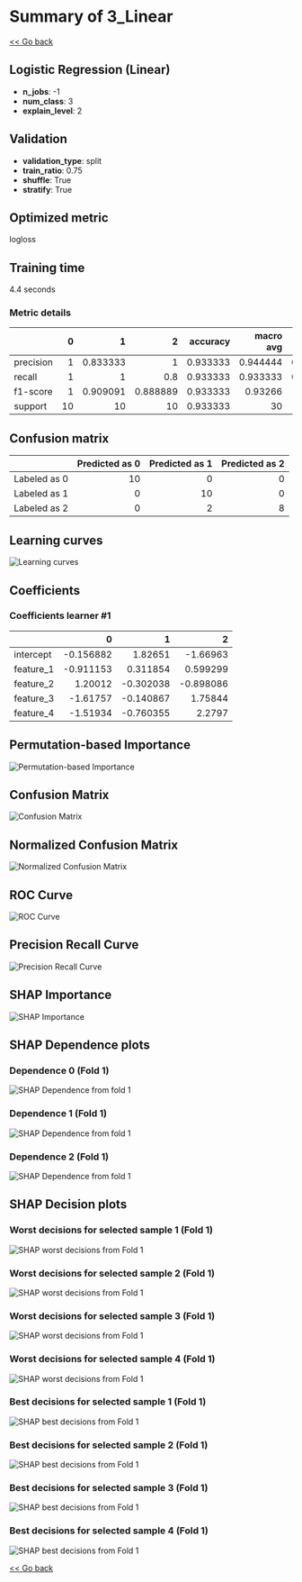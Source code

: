 # Summary of 3_Linear

[<< Go back](../README.md)


## Logistic Regression (Linear)
- **n_jobs**: -1
- **num_class**: 3
- **explain_level**: 2

## Validation
 - **validation_type**: split
 - **train_ratio**: 0.75
 - **shuffle**: True
 - **stratify**: True

## Optimized metric
logloss

## Training time

4.4 seconds

### Metric details
|           |   0 |         1 |         2 |   accuracy |   macro avg |   weighted avg |   logloss |
|:----------|----:|----------:|----------:|-----------:|------------:|---------------:|----------:|
| precision |   1 |  0.833333 |  1        |   0.933333 |    0.944444 |       0.944444 |  0.218612 |
| recall    |   1 |  1        |  0.8      |   0.933333 |    0.933333 |       0.933333 |  0.218612 |
| f1-score  |   1 |  0.909091 |  0.888889 |   0.933333 |    0.93266  |       0.93266  |  0.218612 |
| support   |  10 | 10        | 10        |   0.933333 |   30        |      30        |  0.218612 |


## Confusion matrix
|              |   Predicted as 0 |   Predicted as 1 |   Predicted as 2 |
|:-------------|-----------------:|-----------------:|-----------------:|
| Labeled as 0 |               10 |                0 |                0 |
| Labeled as 1 |                0 |               10 |                0 |
| Labeled as 2 |                0 |                2 |                8 |

## Learning curves
![Learning curves](learning_curves.png)

## Coefficients

### Coefficients learner #1
|           |         0 |         1 |         2 |
|:----------|----------:|----------:|----------:|
| intercept | -0.156882 |  1.82651  | -1.66963  |
| feature_1 | -0.911153 |  0.311854 |  0.599299 |
| feature_2 |  1.20012  | -0.302038 | -0.898086 |
| feature_3 | -1.61757  | -0.140867 |  1.75844  |
| feature_4 | -1.51934  | -0.760355 |  2.2797   |


## Permutation-based Importance
![Permutation-based Importance](permutation_importance.png)
## Confusion Matrix

![Confusion Matrix](confusion_matrix.png)


## Normalized Confusion Matrix

![Normalized Confusion Matrix](confusion_matrix_normalized.png)


## ROC Curve

![ROC Curve](roc_curve.png)


## Precision Recall Curve

![Precision Recall Curve](precision_recall_curve.png)



## SHAP Importance
![SHAP Importance](shap_importance.png)

## SHAP Dependence plots

### Dependence 0 (Fold 1)
![SHAP Dependence from fold 1](learner_fold_0_shap_dependence_class_0.png)
### Dependence 1 (Fold 1)
![SHAP Dependence from fold 1](learner_fold_0_shap_dependence_class_1.png)
### Dependence 2 (Fold 1)
![SHAP Dependence from fold 1](learner_fold_0_shap_dependence_class_2.png)

## SHAP Decision plots

### Worst decisions for selected sample 1 (Fold 1)
![SHAP worst decisions from Fold 1](learner_fold_0_sample_0_worst_decisions.png)
### Worst decisions for selected sample 2 (Fold 1)
![SHAP worst decisions from Fold 1](learner_fold_0_sample_1_worst_decisions.png)
### Worst decisions for selected sample 3 (Fold 1)
![SHAP worst decisions from Fold 1](learner_fold_0_sample_2_worst_decisions.png)
### Worst decisions for selected sample 4 (Fold 1)
![SHAP worst decisions from Fold 1](learner_fold_0_sample_3_worst_decisions.png)
### Best decisions for selected sample 1 (Fold 1)
![SHAP best decisions from Fold 1](learner_fold_0_sample_0_best_decisions.png)
### Best decisions for selected sample 2 (Fold 1)
![SHAP best decisions from Fold 1](learner_fold_0_sample_1_best_decisions.png)
### Best decisions for selected sample 3 (Fold 1)
![SHAP best decisions from Fold 1](learner_fold_0_sample_2_best_decisions.png)
### Best decisions for selected sample 4 (Fold 1)
![SHAP best decisions from Fold 1](learner_fold_0_sample_3_best_decisions.png)

[<< Go back](../README.md)
